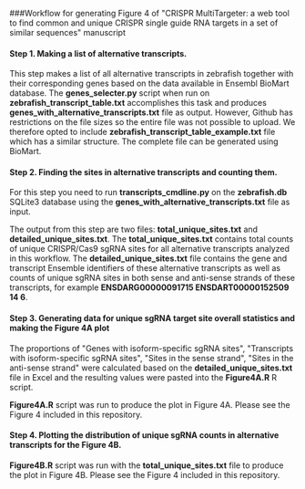 ###Workflow for generating Figure 4 of "CRISPR MultiTargeter: a web tool to find common and unique CRISPR single guide RNA targets in a set of similar sequences" manuscript

#### Step 1. Making a list of alternative transcripts.

This step makes a list of all alternative transcripts in zebrafish together with their corresponding genes based on the data available in Ensembl BioMart database. The **genes_selecter.py** script when run on **zebrafish_transcript_table.txt** accomplishes this task and produces **genes_with_alternative_transcripts.txt** file as output. However, Github has restrictions on the file sizes so the entire file was not possible to upload. We therefore opted to include **zebrafish_transcript_table_example.txt** file which has a similar structure. The complete file can be generated using BioMart.

#### Step 2. Finding the sites in alternative transcripts and counting them.

For this step you need to run **transcripts_cmdline.py** on the **zebrafish.db** SQLite3 database using the **genes_with_alternative_transcripts.txt** file as input.

The output from this step are two files: **total_unique_sites.txt** and **detailed_unique_sites.txt**. The **total_unique_sites.txt** contains total counts of unique CRISPR/Cas9 sgRNA sites for all alternative transcripts analyzed in this workflow. The **detailed_unique_sites.txt** file contains the gene and transcript Ensemble identifiers of these alternative transcripts as well as counts of unique sgRNA sites in both sense and anti-sense strands of these transcripts, for example
**ENSDARG00000091715	ENSDART00000152509	14	6**.

#### Step 3. Generating data for unique sgRNA target site overall statistics and making the Figure 4A plot

The proportions of "Genes with isoform-specific sgRNA sites", "Transcripts with isoform-specific sgRNA sites", "Sites in the sense strand", "Sites in the anti-sense strand" were calculated based on the **detailed_unique_sites.txt** file in Excel and the resulting values were pasted into the **Figure4A.R** R script.

**Figure4A.R** script was run to produce the plot in Figure 4A. Please see the Figure 4 included in this repository.

#### Step 4. Plotting the distribution of unique sgRNA counts in alternative transcripts for the Figure 4B.

**Figure4B.R** script was run with the **total_unique_sites.txt** file to produce the plot in Figure 4B. Please see the Figure 4 included in this repository.






